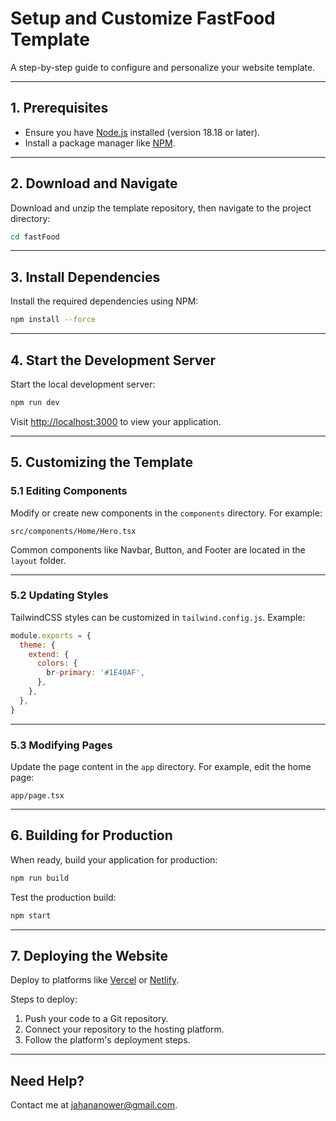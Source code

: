 # Setup and Customize FastFood Template

A step-by-step guide to configure and personalize your website template.

---

## 1. Prerequisites

- Ensure you have [Node.js](https://nodejs.org/) installed (version 18.18 or later).
- Install a package manager like [NPM](https://docs.npmjs.com/).

---

## 2. Download and Navigate

Download and unzip the template repository, then navigate to the project directory:

```bash
cd fastFood
```

---

## 3. Install Dependencies

Install the required dependencies using NPM:

```bash
npm install --force
```

---

## 4. Start the Development Server

Start the local development server:

```bash
npm run dev
```

Visit [http://localhost:3000](http://localhost:3000) to view your application.

---

## 5. Customizing the Template

### 5.1 Editing Components

Modify or create new components in the `components` directory. For example:

```plaintext
src/components/Home/Hero.tsx
```

Common components like Navbar, Button, and Footer are located in the `layout` folder.

---

### 5.2 Updating Styles

TailwindCSS styles can be customized in `tailwind.config.js`. Example:

```javascript
module.exports = {
  theme: {
    extend: {
      colors: {
        br-primary: '#1E40AF',
      },
    },
  },
}
```

---

### 5.3 Modifying Pages

Update the page content in the `app` directory. For example, edit the home page:

```plaintext
app/page.tsx
```

---

## 6. Building for Production

When ready, build your application for production:

```bash
npm run build
```

Test the production build:

```bash
npm start
```

---

## 7. Deploying the Website

Deploy to platforms like [Vercel](https://vercel.com/) or [Netlify](https://www.netlify.com/).

Steps to deploy:

1. Push your code to a Git repository.
2. Connect your repository to the hosting platform.
3. Follow the platform's deployment steps.

---

## Need Help?

Contact me at [jahananower@gmail.com](mailto:jahananower@gmail.com).
